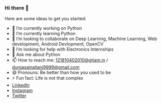 ### Hi there 👋


Here are some ideas to get you started:

- 🔭 I’m currently working on Python
- 🌱 I’m currently learning Python
- 👯 I’m looking to collaborate on Deep Learning, Machine Learning, Web development, Android Devlopment, OpenCV
- 🤔 I’m looking for help with Electronics Internships
- 💬 Ask me about Python
- 📫 How to reach me: 121810402010@gitam.in / durgasainallani9999@gmail.com
- 😄 Pronouns: Be better than how you used to be
- ⚡ Fun fact: Life is not that complex
- [LinkedIn](https://www.linkedin.com/in/durga-sai-nallani-16121999d/)
- [Instagram](https://www.instagram.com/__ds.16__/)
- [Twitter](https://twitter.com/NDurgasai)
<!--
**DurgaSai-16/DurgaSai-16** is a ✨ _special_ ✨ repository because its `README.md` (this file) appears on your GitHub profile.

Here are some ideas to get you started:

- 🔭 I’m currently working on ...
- 🌱 I’m currently learning ...
- 👯 I’m looking to collaborate on ...
- 🤔 I’m looking for help with ...
- 💬 Ask me about ...
- 📫 How to reach me: ...
- 😄 Pronouns: ...
- ⚡ Fun fact: ...
-->
